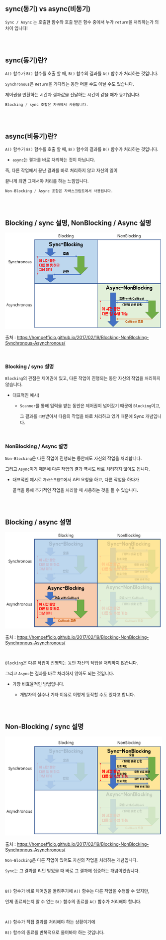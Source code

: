 ## sync(동기) vs async(비동기)

`Sync / Async` 는 호출한 함수와 호출 받은 함수 중에서 누가 `return`을 처리하는가 의 차이 입니다!

<br/><br/>

## sync(동기)란?

`A()` 함수가 `B()` 함수를 호출 할 때, `B()` 함수의 결과를 `A()` 함수가 처리하는 것입니다.

`Synchronous`은 `Return`을 기다리는 동안 머물 수도 아닐 수도 있습니다.

제어권을 반환하는 시간과 결과값을 전달하는 시간이 같을 때가 동기입니다.

```java
Blocking / sync 조합은 자바에서 사용됩니다.
```

<br/><br/>

## async(비동기)란?

`A()` 함수가 `B()` 함수를 호출 할 때, `B()` 함수의 결과를 `B()` 함수가 처리하는 것입니다.

- `async`는 결과를 바로 처리하는 것이 아닙니다.

즉, 다른 작업에서 끝난 결과를 바로 처리하지 않고 자신의 일이 

끝나게 되면 그때서야 처리를 하는 느낌입니다.

```java
Non-Blocking / Async 조합은 자바스크립트에서 사용됩니다.
```

<br/><br/>

## Blocking / sync **설명, NonBlocking / Async 설명**

![이미지](/programming/img/입문446.PNG)

출처 : https://homoefficio.github.io/2017/02/19/Blocking-NonBlocking-Synchronous-Asynchronous/

<br/>

### Blocking / sync 설명

`Blocking`의 관점은 제어권에 있고, 다른 작업이 진행되는 동안 자신의 작업을 처리하지 않습니다.

- 대표적인 예시)

    - `Scanner`를 통해 입력을 받는 동안은 제어권이 넘어갔기 때문에 `Blocking`이고,
        
        그 결과를 `리턴`받아서 다음의 작업을 바로 처리하고 있기 때문에 Sync 개념입니다.


<br/>

### NonBlocking / Async 설명

`Non-Blocking`은 다른 작업이 진행되는 동안에도 자신의 작업을 처리합니다. 

그리고 `Async`이기 때문에 다른 작업의 결과 역시도 바로 처리하지 않아도 됩니다.

- 대표적인 예시로 `자바스크립트`에서 API 요청을 하고, 다른 작업을 하다가
    
    콜백을 통해 추가적인 작업을 처리할 때 사용하는 것을 들 수 있습니다.
    

<br/><br/>

## Blocking / a**sync 설명**

![이미지](/programming/img/입문447.PNG)

출처 : https://homoefficio.github.io/2017/02/19/Blocking-NonBlocking-Synchronous-Asynchronous/

<br/>

`Blocking`은 다른 작업이 진행되는 동안 자신의 작업을 처리하지 않습니다. 

그리고 `Async`는 결과를 바로 처리하지 않아도 되는 것입니다.

- 가장 비효율적인 방법입니다.

    - 개발자의 실수나 기타 이유로 이렇게 동작할 수도 있다고 합니다.

<br/><br/>

## Non-Blocking / sync 설명

![이미지](/programming/img/입문448.PNG)

출처 : https://homoefficio.github.io/2017/02/19/Blocking-NonBlocking-Synchronous-Asynchronous/

`Non-Blocking`은 다른 작업이 있어도 자신의 작업을 처리하는 개념입니다.

`Sync`는 그 결과를 리턴 받았을 때 바로 그 결과에 집중하는 개념이었습니다.

<br/>

`B()` 함수가 바로 제어권을 돌려주기에 `A()` 함수는 다른 작업을 수행할 수 있지만,

언제 종료되는지 알 수 없는 `B()` 함수의 종료를 `A()` 함수가 처리해야 합니다.

<br/>

`A()` 함수가 직접 결과를 처리해야 하는 상황이기에 

`B()` 함수의 종료를 반복적으로 물어봐야 하는 것입니다.